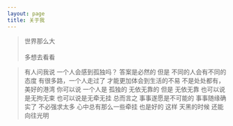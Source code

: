 ```yaml
---
layout: page
title: 关于我
---
```


<div>
    <blockquote>
      世界那么大<br><br> 多想去看看
  </blockquote>

  <blockquote>
    有人问我说
    一个人会感到孤独吗？
    答案是必然的
    但是
    不同的人会有不同的态度
    有很多路，一个人走过了
    才能更加体会到生活的不易
    不是处处都有，美好的港湾
    你可以说
    一个人是
    孤独的
    无依无靠的
    但是
    无依无靠
    也可以说是无拘无束
    也可以说是无牵无挂
    总而言之
    事事遂愿是不可能的
    事事随缘确实了
    不必强求太多
    心中总有那么一些牵挂
    也是好的
    这样
    天黑的时候
    还能向往光明

  </blockquote>


</div>

